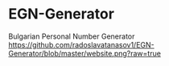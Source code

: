 # EGN-Generator
Bulgarian Personal Number Generator
https://github.com/radoslavatanasov1/EGN-Generator/blob/master/website.png?raw=true
